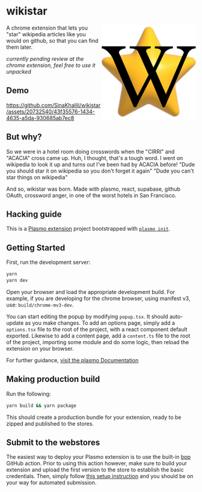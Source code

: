 # wikistar

<img src="https://raw.githubusercontent.com/SinaKhalili/wikistar/main/assets/icon.png" align="right"
     alt="wikistar logo" width="250">
     
A chrome extension that lets you "star" wikipedia articles
like you would on github, so that you can find them later.

_currently pending review at the chrome extension, feel free to use it unpacked_
## Demo

<!-- Demo goes here -->

https://github.com/SinaKhalili/wikistar/assets/20732540/43f35576-1434-4635-a5da-930685ab7ec8



## But why?

So we were in a hotel room doing crosswords when the "CIRRI" and
"ACACIA" cross came up. Huh, I thought, that's a tough word.
I went on wikipedia to look it up and turns out I've been had
by ACACIA before! 
"Dude you should star it on wikipedia so you don't forget it again"
"Dude you can't star things on wikipedia"

And so, wikistar was born. Made with plasmo, react, supabase,
github OAuth, crossword anger, in one of the worst hotels
in San Francisco. 

## Hacking guide

This is a [Plasmo extension](https://docs.plasmo.com/) project bootstrapped with [`plasmo init`](https://www.npmjs.com/package/plasmo).

## Getting Started

First, run the development server:

```bash
yarn
yarn dev
```

Open your browser and load the appropriate development build. For example, if you are developing for the chrome browser, using manifest v3, use: `build/chrome-mv3-dev`.

You can start editing the popup by modifying `popup.tsx`. It should auto-update as you make changes. To add an options page, simply add a `options.tsx` file to the root of the project, with a react component default exported. Likewise to add a content page, add a `content.ts` file to the root of the project, importing some module and do some logic, then reload the extension on your browser.

For further guidance, [visit the plasmo Documentation](https://docs.plasmo.com/)

## Making production build

Run the following:

```bash
yarn build && yarn package
```

This should create a production bundle for your extension, ready to be zipped and published to the stores.

## Submit to the webstores

The easiest way to deploy your Plasmo extension is to use the built-in [bpp](https://bpp.browser.market) GitHub action. Prior to using this action however, make sure to build your extension and upload the first version to the store to establish the basic credentials. Then, simply follow [this setup instruction](https://docs.plasmo.com/framework/workflows/submit) and you should be on your way for automated submission.
